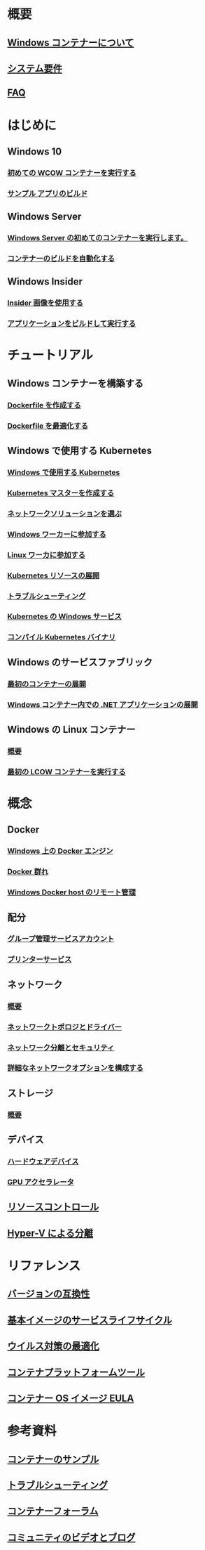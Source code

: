 # 概要
## [Windows コンテナーについて](about/index.md)
## [システム要件](deploy-containers/system-requirements.md)
## [FAQ](about/faq.md)

# はじめに
## Windows 10
### [初めての WCOW コンテナーを実行する](quick-start/quick-start-windows-10.md)
### [サンプル アプリのビルド](quick-start/building-sample-app.md)
## Windows Server
### [Windows Server の初めてのコンテナーを実行します。](quick-start/quick-start-windows-server.md)
### [コンテナーのビルドを自動化する](quick-start/quick-start-images.md)
## Windows Insider
### [Insider 画像を使用する](quick-start/Using-Insider-Container-Images.md)
### [アプリケーションをビルドして実行する](quick-start/Nano-RS3-.NET-Core-and-PS.md)

# チュートリアル
## Windows コンテナーを構築する
### [Dockerfile を作成する](manage-docker/manage-windows-dockerfile.md)
### [Dockerfile を最適化する](manage-docker/optimize-windows-dockerfile.md)
## Windows で使用する Kubernetes
### [Windows で使用する Kubernetes](kubernetes/getting-started-kubernetes-windows.md)
### [Kubernetes マスターを作成する](kubernetes/creating-a-linux-master.md)
### [ネットワークソリューションを選ぶ](kubernetes/network-topologies.md)
### [Windows ワーカーに参加する](kubernetes/joining-windows-workers.md)
### [Linux ワーカに参加する](kubernetes/joining-linux-workers.md)
### [Kubernetes リソースの展開](kubernetes/deploying-resources.md)
### [トラブルシューティング](kubernetes/common-problems.md)
### [Kubernetes の Windows サービス](kubernetes/kube-windows-services.md)
### [コンパイル Kubernetes バイナリ](kubernetes/compiling-kubernetes-binaries.md)
## Windows のサービスファブリック
### [最初のコンテナーの展開](/azure/service-fabric/service-fabric-quickstart-containers)
### [Windows コンテナー内での .NET アプリケーションの展開](/azure/service-fabric/service-fabric-host-app-in-a-container)
## Windows の Linux コンテナー
### [概要](deploy-containers/linux-containers.md)
### [最初の LCOW コンテナーを実行する](quick-start/quick-start-windows-10-linux.md)

# 概念
## Docker
### [Windows 上の Docker エンジン](manage-docker/configure-docker-daemon.md)
### [Docker 群れ](manage-containers/swarm-mode.md)
### [Windows Docker host のリモート管理](management/manage_remotehost.md)
## 配分
### [グループ管理サービスアカウント](manage-containers/manage-serviceaccounts.md)
### [プリンターサービス](deploy-containers/print-spooler.md)
## ネットワーク
### [概要](container-networking/architecture.md)
### [ネットワークトポロジとドライバー](container-networking/network-drivers-topologies.md)
### [ネットワーク分離とセキュリティ](container-networking/network-isolation-security.md)
### [詳細なネットワークオプションを構成する](container-networking/advanced.md)
## ストレージ
### [概要](manage-containers/container-storage.md)
## デバイス
### [ハードウェアデバイス](deploy-containers/hardware-devices-in-containers.md)
### [GPU アクセラレータ](deploy-containers/gpu-acceleration.md)
## [リソースコントロール](manage-containers/resource-controls.md)
## [Hyper-V による分離](manage-containers/hyperv-container.md)

# リファレンス
## [バージョンの互換性](deploy-containers/version-compatibility.md)
## [基本イメージのサービスライフサイクル](deploy-containers/base-image-lifecycle.md)
## [ウイルス対策の最適化](https://docs.microsoft.com/windows-hardware/drivers/ifs/anti-virus-optimization-for-windows-containers)
## [コンテナプラットフォームツール](deploy-containers/containerd.md)
## [コンテナー OS イメージ EULA](Images_EULA.md)

# 参考資料
## [コンテナーのサンプル](samples.md)
## [トラブルシューティング](troubleshooting.md)
## [コンテナーフォーラム](https://social.msdn.microsoft.com/Forums/home?forum=windowscontainers)
## [コミュニティのビデオとブログ](communitylinks.md)